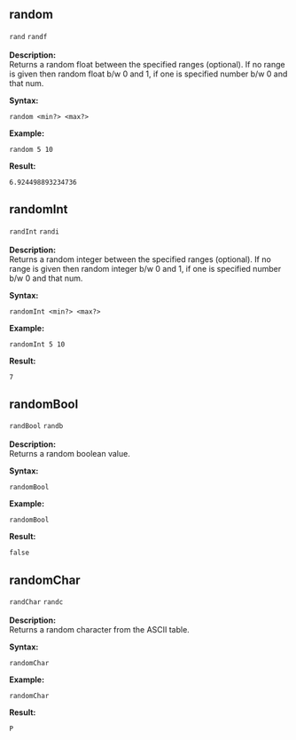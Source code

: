 ## random
`rand` `randf`<br/><br/>
**Description:** <br/>Returns a random float between the specified ranges (optional). If no range is given then random float b/w 0 and 1, if one is specified number b/w 0 and that num.<br/>

**Syntax:**<br/>

`random <min?> <max?>`<br/>


**Example:**<br/>

```asrc
random 5 10
```

**Result:**<br/>

```asrc
6.924498893234736
```

## randomInt
`randInt` `randi`<br/><br/>
**Description:** <br/>Returns a random integer between the specified ranges (optional). If no range is given then random integer b/w 0 and 1, if one is specified number b/w 0 and that num.<br/>

**Syntax:**<br/>

`randomInt <min?> <max?>`<br/>


**Example:**<br/>

```asrc
randomInt 5 10
```

**Result:**<br/>

```asrc
7
```

## randomBool
`randBool` `randb`<br/><br/>
**Description:** <br/>Returns a random boolean value.<br/>

**Syntax:**<br/>

`randomBool`<br/>


**Example:**<br/>

```asrc
randomBool
```

**Result:**<br/>

```asrc
false
```

## randomChar
`randChar` `randc`<br/><br/>
**Description:** <br/>Returns a random character from the ASCII table.<br/>

**Syntax:**<br/>

`randomChar`<br/>


**Example:**<br/>

```asrc
randomChar
```

**Result:**<br/>

```asrc
P
```

